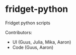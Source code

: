 # fridget-python
Fridget python scripts

Contributors:
- UI (Guus, Julia, Mika, Aaron)
- Code (Guus, Aaron)
